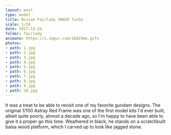 ```yaml
---
layout: post
type: model
title: Nissan Fairlady 300ZX Turbo
scale: 1/24
date: 2017-12-24
folder: fairlady
animate: https://i.imgur.com/1bQi9mn.gifv
photos:
- path: 1.jpg
- path: 2.jpg
- path: 3.jpg
- path: 4.jpg
- path: 5.jpg
- path: 6.jpg
- path: 7.jpg
- path: 8.jpg
- path: 9.jpg
- path: 10.jpg												
---
```


It was a treat to be able to revisit one of my favorite gundam designs. The original 1/100 Astray Red Frame was one of the first model kits I'd ever built, albeit quite poorly, almost a decade ago, so I'm happy to have been able to give it a proper go this time. Weathered in black, he stands on a scratchbuilt balsa wood platform, which I carved up to look like jagged stone.